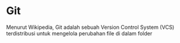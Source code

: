# Git
Menurut Wikipedia, Git adalah sebuah Version Control System (VCS) terdistribusi untuk mengelola perubahan file di dalam folder


